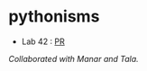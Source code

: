 # pythonisms

- Lab 42 : [PR](https://github.com/nooromari/pythonisms/pull/1)

*Collaborated with Manar and Tala.*